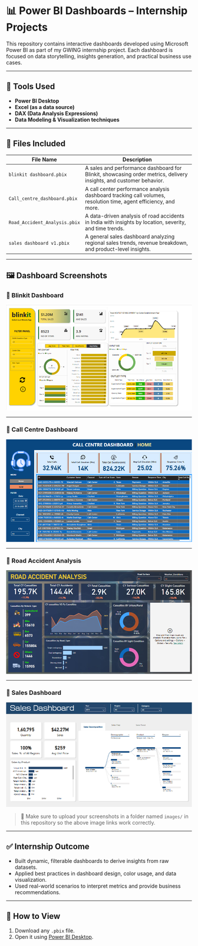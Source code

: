 # 📊 Power BI Dashboards – Internship Projects

This repository contains interactive dashboards developed using Microsoft Power BI as part of my GWING internship project. Each dashboard is focused on data storytelling, insights generation, and practical business use cases.

---

## 🔧 Tools Used

- **Power BI Desktop**
- **Excel (as a data source)**
- **DAX (Data Analysis Expressions)**
- **Data Modeling & Visualization techniques**

---

## 📁 Files Included

| File Name                     | Description |
|------------------------------|-------------|
| `blinkit dashboard.pbix`     | A sales and performance dashboard for Blinkit, showcasing order metrics, delivery insights, and customer behavior. |
| `Call_centre_dashboard.pbix` | A call center performance analysis dashboard tracking call volumes, resolution time, agent efficiency, and more. |
| `Road_Accident_Analysis.pbix`| A data-driven analysis of road accidents in India with insights by location, severity, and time trends. |
| `sales dashboard v1.pbix`    | A general sales dashboard analyzing regional sales trends, revenue breakdown, and product-level insights. |

---

## 🖼️ Dashboard Screenshots

### 🔸 Blinkit Dashboard
![Blinkit Dashboard](blinkit.png)

---

### 🔸 Call Centre Dashboard
![Call Centre Dashboard](callcentre.png)

---

### 🔸 Road Accident Analysis
![Road Accident Dashboard](roadaccident.png)

---

### 🔸 Sales Dashboard
![Sales Dashboard](sales.png)

> 📌 Make sure to upload your screenshots in a folder named `images/` in this repository so the above image links work correctly.

---

## ✅ Internship Outcome

- Built dynamic, filterable dashboards to derive insights from raw datasets.
- Applied best practices in dashboard design, color usage, and data visualization.
- Used real-world scenarios to interpret metrics and provide business recommendations.

---

## 🔗 How to View

1. Download any `.pbix` file.
2. Open it using [Power BI Desktop](https://powerbi.microsoft.com/en-us/desktop/).

